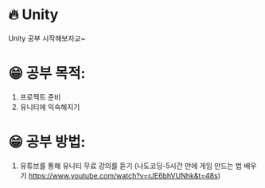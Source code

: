 # 🔥 Unity
Unity 공부 시작해보자교~

# 😁 공부 목적:
1. 프로젝트 준비 
2. 유니티에 익숙해지기

# 😁 공부 방법:
1. 유튜브를 통해 유니티 무료 강의를 듣기
   (나도코딩-5시간 만에 게임 만드는 법 배우기 https://www.youtube.com/watch?v=rJE6bhVUNhk&t=48s)
